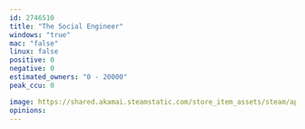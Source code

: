 ```yaml
---
id: 2746510
title: "The Social Engineer"
windows: "true"
mac: "false"
linux: false
positive: 0
negative: 0
estimated_owners: "0 - 20000"
peak_ccu: 0

image: https://shared.akamai.steamstatic.com/store_item_assets/steam/apps/2746510/header.jpg?t=1705942010
opinions:
---
```

